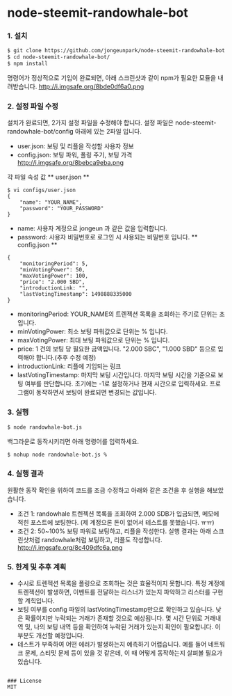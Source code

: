 # node-steemit-randowhale-bot

### 1. 설치
```sh
$ git clone https://github.com/jongeunpark/node-steemit-randowhale-bot.git
$ cd node-steemit-randowhale-bot/
$ npm install
```
명령어가 정상적으로 기입이 완료되면, 아래 스크린샷과 같이 npm가 필요한 모듈을 내려받습니다. 
http://i.imgsafe.org/8bde0df6a0.png

### 2. 설정 파일 수정
설치가 완료되면, 2가지 설정 파일을 수정해야 합니다. 
설정 파일은 node-steemit-randowhale-bot/config 아래에 있는 2파일 입니다.
- user.json: 보팅 및 리플을 작성할 사용자 정보
- config.json: 보팅 파워, 폴링 주기, 보팅 가격
http://i.imgsafe.org/8bebca9eba.png

각 파일 속성 값
** user.json **
```
$ vi configs/user.json
{
	"name": "YOUR_NAME",
	"password": "YOUR_PASSWORD"
}
```
- name: 사용자 계정으로 jongeun 과 같은 값을 입력합니다. 
- password: 사용자 비밀번호로 로그인 시 사용되는 비밀번호 입니다.
** config.json **
```
{
    "monitoringPeriod": 5,
    "minVotingPower": 50,
    "maxVotingPower": 100,
    "price": "2.000 SBD",
    "introductionLink: "",
    "lastVotingTimestamp": 1498888335000
}
```
- monitoringPeriod: YOUR_NAME의 트렌젝션 목록을 조회하는 주기로 단위는 초입니다. 
- minVotingPower: 최소 보팅 파워값으로 단위는 % 입니다. 
- maxVotingPower: 최대 보팅 파워값으로 단위는 % 입니다. 
- price: 1 건의 보팅 당 필요한 금액입니다. "2.000 SBC", "1.000 SBD" 등으로 입력해야 합니다.(추후 수정 예정)
- introductionLink: 리플에 기입되는 링크
- lastVotingTimestamp: 마지막 보팅 시간입니다. 마지막 보팅 시간을 기준으로 보팅 여부를 판단합니다. 초기에는 -1로 설정하거나 현재 시간으로 입력하세요. 프로그램이 동작하면서 보팅이 완료되면 변경되는 값입니다.

### 3. 실행
```sh
$ node randowhale-bot.js
```
백그라운로 동작시키리면 아래 명령어를 입력하세요.
```sh
$ nohup node randowhale-bot.js %
```

### 4. 실행 결과
원활한 동작 확인을 위하여 코드를 조금 수정하고 아래와 같은 조건을 후 실행을 해보았습니다. 
- 조건 1: randowhale 트렌젝션 목록을 조회하여 2.000 SDB가 입금되면, 메모에 적힌 포스트에 보팅한다. (제 계정으론 돈이 없어서 테스트를 못했습니다. ㅠㅠ)
- 조건 2: 50~100% 보팅 파워로 보팅하고, 리플을 작성한다. 
실행 결과는 아래 스크린샷처럼 randowhale처럼 보팅하고, 리플도 작성합니다.
http://i.imgsafe.org/8c409dfc6a.png

### 5. 한계 및 추후 계획
- 수시로 트렌젝션 목록을 폴링으로 조회하는 것은 효율적이지 못합니다. 특정 계정에 트렌젝션이 발생하면, 이벤트를 전달하는 리스너가 있는지 파악하고 리스터를 구현할 계힉입니다.  
- 보팅 여부를 config 파일의 lastVotingTimestamp만으로 확인하고 있습니다. 낮은 확률이지만 누락되는 거래가 존재할 것으로 예상됩니다. 몇 시간 단위로 거래내역 및, 나의 보팅 내역 등을 확인하여 누락된 거래가 있는지 확인이 필요합니다. 이 부분도 개선할 예정입니다. 
- 테스트가 부족하여 어떤 에러가 발생하는지 예측하기 어렵습니다. 예를 들어 네트워크 문제, 스티밋 문제 등이 있을 것 같은데, 이 때 어떻게 동작하는지 살펴볼 필요가 있습니다. 
```

### License
MIT